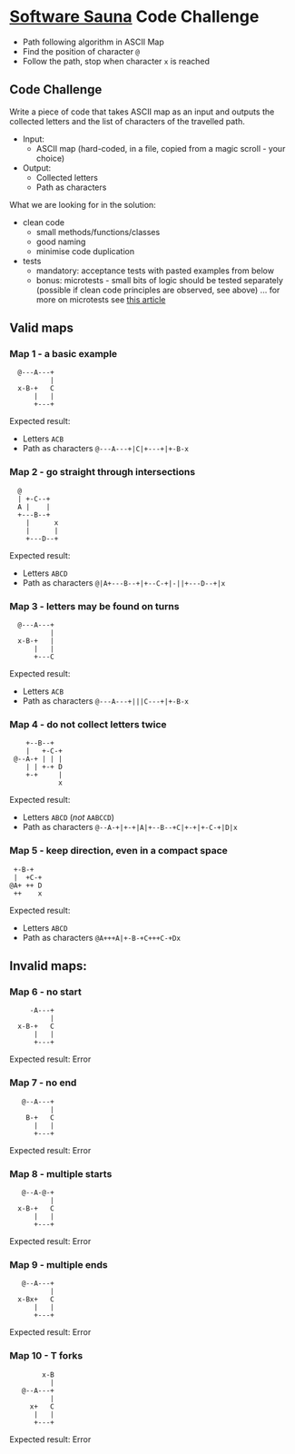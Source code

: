 # [Software Sauna](https://www.softwaresauna.com/) Code Challenge

- Path following algorithm in ASCII Map
- Find the position of character `@`
- Follow the path, stop when character `x` is reached

## Code Challenge

Write a piece of code that takes ASCII map as an input and outputs the collected letters and the list of characters of the travelled path.

  - Input: 
    - ASCII map (hard-coded, in a file, copied from a magic scroll - your choice)
  - Output:
    - Collected letters
    - Path as characters

What we are looking for in the solution:

- clean code
    - small methods/functions/classes
    - good naming
    - minimise code duplication
- tests
    - mandatory: acceptance tests with pasted examples from below
    - bonus: microtests - small bits of logic should be tested separately (possible if clean code principles are observed, see above) ... for more on microtests see [this article](https://www.geepawhill.org/2020/06/12/microtest-tdd-more-definition)

## Valid maps

### Map 1 - a basic example

```
  @---A---+
          |
  x-B-+   C
      |   |
      +---+
```

Expected result: 
- Letters ```ACB```
- Path as characters ```@---A---+|C|+---+|+-B-x```

### Map 2 - go straight through intersections

```
  @
  | +-C--+
  A |    |
  +---B--+
    |      x
    |      |
    +---D--+
```

Expected result: 
- Letters ```ABCD```
- Path as characters ```@|A+---B--+|+--C-+|-||+---D--+|x```

### Map 3 - letters may be found on turns

```
  @---A---+
          |
  x-B-+   |
      |   |
      +---C
```

Expected result: 
- Letters ```ACB```
- Path as characters ```@---A---+|||C---+|+-B-x```

### Map 4 - do not collect letters twice

```
    +--B--+
    |   +-C-+
 @--A-+ | | |
    | | +-+ D
    +-+     |
            x
```

Expected result: 
- Letters ```ABCD``` (*not* `AABCCD`)
- Path as characters ```@--A-+|+-+|A|+--B--+C|+-+|+-C-+|D|x```

### Map 5 - keep direction, even in a compact space

```
 +-B-+
 |  +C-+
@A+ ++ D
 ++    x
```

Expected result: 
- Letters ```ABCD```
- Path as characters ```@A+++A|+-B-+C+++C-+Dx```

## Invalid maps:

### Map 6 - no start

```
     -A---+
          |
  x-B-+   C
      |   |
      +---+
```

Expected result: Error

### Map 7 - no end

```
   @--A---+
          |
    B-+   C
      |   |
      +---+
```

Expected result: Error

### Map 8 - multiple starts

```
   @--A-@-+
          |
  x-B-+   C
      |   |
      +---+
```

Expected result: Error

### Map 9 - multiple ends

```
   @--A---+
          |
  x-Bx+   C
      |   |
      +---+
```

Expected result: Error

### Map 10 - T forks

```
        x-B
          |
   @--A---+
          |
     x+   C
      |   |
      +---+
```

Expected result: Error